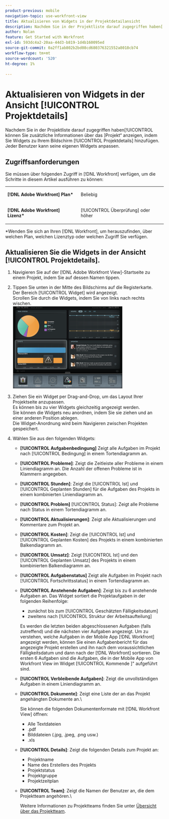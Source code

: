 ```yaml
---
product-previous: mobile
navigation-topic: use-workfront-view
title: Aktualisieren von Widgets in der Projektdetailansicht
description: Nachdem Sie in der Projektliste darauf zugegriffen haben[!UICONTROL &#x200B; können Sie zusätzliche Informationen über das &#x200B;]Projekt“ anzeigen, indem Sie Widgets zu Ihrem Bildschirm [!UICONTROL Projektdetails] hinzufügen. Jeder Benutzer kann seine eigenen Widgets anpassen.
author: Nolan
feature: Get Started with Workfront
exl-id: 593dc4a2-20aa-44d3-b819-1d4b160095ed
source-git-commit: 0a2ff1ab802b2bd08cd680376321552a8018cb74
workflow-type: tm+mt
source-wordcount: '520'
ht-degree: 1%

---
```


# Aktualisieren von Widgets in der Ansicht [!UICONTROL Projektdetails]

Nachdem Sie in der Projektliste darauf zugegriffen haben[!UICONTROL &#x200B; können Sie zusätzliche Informationen über das &#x200B;]Projekt“ anzeigen, indem Sie Widgets zu Ihrem Bildschirm [!UICONTROL Projektdetails] hinzufügen. Jeder Benutzer kann seine eigenen Widgets anpassen.

## Zugriffsanforderungen

Sie müssen über folgenden Zugriff in [!DNL Workfront] verfügen, um die Schritte in diesem Artikel ausführen zu können:

<table style="table-layout:auto"> 
 <col> 
 </col> 
 <col> 
 </col> 
 <tbody> 
  <tr> 
   <td role="rowheader"><strong>[!DNL Adobe Workfront] Plan*</strong></td> 
   <td> <p>Beliebig</p> </td> 
  </tr> 
  <tr> 
   <td role="rowheader"><strong>[!DNL Adobe Workfront] Lizenz*</strong></td> 
   <td> <p>[!UICONTROL Überprüfung] oder höher</p> </td> 
  </tr> 
 </tbody> 
</table>

&#42;Wenden Sie sich an Ihren [!DNL Workfront], um herauszufinden, über welchen Plan, welchen Lizenztyp oder welchen Zugriff Sie verfügen.

## Aktualisieren Sie die Widgets in der Ansicht [!UICONTROL Projektdetails].

1. Navigieren Sie auf der [!DNL Adobe Workfront View]-Startseite zu einem Projekt, indem Sie auf dessen Namen tippen.
1. Tippen Sie unten in der Mitte des Bildschirms auf die Registerkarte.\
   Der Bereich [!UICONTROL Widget] wird angezeigt.\
   Scrollen Sie durch die Widgets, indem Sie von links nach rechts wischen.\
   ![Widgets](assets/screen-shot-2013-009-11-at-8.25.01-am-350x262.png)

1. Ziehen Sie ein Widget per Drag-and-Drop, um das Layout Ihrer Projektseite anzupassen.\
   Es können bis zu vier Widgets gleichzeitig angezeigt werden.\
   Sie können die Widgets neu anordnen, indem Sie sie ziehen und an einer anderen Position ablegen.\
   Die Widget-Anordnung wird beim Navigieren zwischen Projekten gespeichert.

1. Wählen Sie aus den folgenden Widgets:

   * **[!UICONTROL Aufgabenbedingung]** Zeigt alle Aufgaben im Projekt nach [!UICONTROL Bedingung] in einem Tortendiagramm an.
   * **[!UICONTROL Probleme]**: Zeigt die Zeitleiste aller Probleme in einem Liniendiagramm an. Die Anzahl der offenen Probleme ist in Klammern angegeben.
   * **[!UICONTROL Stunden]**: Zeigt die [!UICONTROL Ist] und [!UICONTROL Geplanten Stunden] für die Aufgaben des Projekts in einem kombinierten Liniendiagramm an.
   * **[!UICONTROL Problem]** [!UICONTROL Status]: Zeigt alle Probleme nach Status in einem Tortendiagramm an.
   * **[!UICONTROL Aktualisierungen]**: Zeigt alle Aktualisierungen und Kommentare zum Projekt an.
   * **[!UICONTROL Kosten]**: Zeigt die [!UICONTROL Ist] und [!UICONTROL Geplanten Kosten] des Projekts in einem kombinierten Balkendiagramm an.
   * **[!UICONTROL Umsatz]**: Zeigt [!UICONTROL Ist] und den [!UICONTROL Geplanten Umsatz] des Projekts in einem kombinierten Balkendiagramm an.
   * **[!UICONTROL Aufgabenstatus]** Zeigt alle Aufgaben im Projekt nach [!UICONTROL Fortschrittsstatus] in einem Tortendiagramm an.
   * **[!UICONTROL Anstehende Aufgaben]**: Zeigt bis zu 6 anstehende Aufgaben an. Das Widget sortiert die Projektaufgaben in der folgenden Reihenfolge:

      * zunächst bis zum [!UICONTROL Geschätzten Fälligkeitsdatum]
      * zweitens nach [!UICONTROL Struktur der Arbeitsaufteilung]

     Es werden die letzten beiden abgeschlossenen Aufgaben (falls zutreffend) und die nächsten vier Aufgaben angezeigt. Um zu verstehen, welche Aufgaben in der Mobile App [!DNL Workfront] angezeigt werden, können Sie einen Aufgabenbericht für das angezeigte Projekt erstellen und ihn nach dem voraussichtlichen Fälligkeitsdatum und dann nach der [!DNL Workfront] sortieren. Die ersten 6 Aufgaben sind die Aufgaben, die in der Mobile App von Workfront View im Widget [!UICONTROL Kommende &#x200B;]&quot; aufgeführt sind.

   * **[!UICONTROL Verbleibende Aufgaben]**: Zeigt die unvollständigen Aufgaben in einem Liniendiagramm an.
   * **[!UICONTROL Dokumente]**: Zeigt eine Liste der an das Projekt angehängten Dokumente an.\

     Sie können die folgenden Dokumentenformate mit [!DNL Workfront View] öffnen:

      * Alle Textdateien
      * .pdf
      * Bilddateien (.jpg, .jpeg, .png usw.)
      * .xls
   * **[!UICONTROL Details]**: Zeigt die folgenden Details zum Projekt an:

      * Projektname
      * Name des Erstellers des Projekts
      * Projektstatus
      * Projektgruppe
      * Projektzeitplan
   * **[!UICONTROL Team]**: Zeigt die Namen der Benutzer an, die dem Projektteam angehören.\

     Weitere Informationen zu Projektteams finden Sie unter [Übersicht über das Projektteam](../../../manage-work/projects/planning-a-project/project-team-overview.md).
